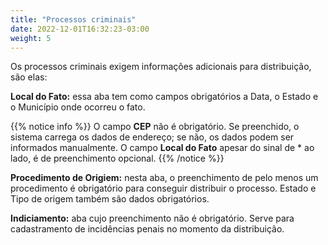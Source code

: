 ```yaml
---
title: "Processos criminais"
date: 2022-12-01T16:32:23-03:00
weight: 5
---
```


Os processos criminais exigem informações adicionais para distribuição, são elas:

**Local do Fato:** essa aba tem como campos obrigatórios a Data, o Estado e o Município onde ocorreu o fato. 

{{% notice info %}}
O campo **CEP** não é obrigatório. Se preenchido, o sistema carrega os dados de endereço; se não, os dados podem ser informados manualmente. 
O campo **Local do Fato** apesar do sinal de * ao lado, é de preenchimento opcional.
{{% /notice %}}


**Procedimento de Origiem:** nesta aba, o preenchimento de pelo menos um  procedimento é obrigatório para conseguir distribuir o processo. Estado e Tipo de origem também são dados obrigatórios.

**Indiciamento:** aba cujo preenchimento não é obrigatório. Serve para cadastramento de incidências penais no momento da distribuição.
